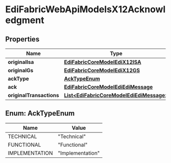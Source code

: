 
# EdiFabricWebApiModelsX12Acknowledgment

## Properties
Name | Type | Description | Notes
------------ | ------------- | ------------- | -------------
**originalIsa** | [**EdiFabricCoreModelEdiX12ISA**](EdiFabricCoreModelEdiX12ISA.md) |  |  [optional]
**originalGs** | [**EdiFabricCoreModelEdiX12GS**](EdiFabricCoreModelEdiX12GS.md) |  |  [optional]
**ackType** | [**AckTypeEnum**](#AckTypeEnum) |  |  [optional]
**ack** | [**EdiFabricCoreModelEdiEdiMessage**](EdiFabricCoreModelEdiEdiMessage.md) |  |  [optional]
**originalTransactions** | [**List&lt;EdiFabricCoreModelEdiEdiMessage&gt;**](EdiFabricCoreModelEdiEdiMessage.md) |  |  [optional]


<a name="AckTypeEnum"></a>
## Enum: AckTypeEnum
Name | Value
---- | -----
TECHNICAL | &quot;Technical&quot;
FUNCTIONAL | &quot;Functional&quot;
IMPLEMENTATION | &quot;Implementation&quot;



